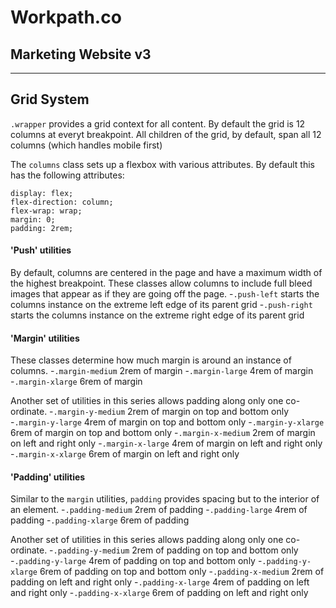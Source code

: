 # Workpath.co
## Marketing Website v3
------------

## Grid System
`.wrapper` provides a grid context for all content. By default the grid is 12 columns at everyt breakpoint. All children of the grid, by default, span all 12 columns (which handles mobile first)

The `columns` class sets up a flexbox with various attributes. By default this has the following attributes:

```
display: flex;
flex-direction: column;
flex-wrap: wrap;
margin: 0;
padding: 2rem;
```

#### 'Push' utilities
By default, columns are centered in the page and have a maximum width of the highest breakpoint. These classes allow columns to include full bleed images that appear as if they are going off the page.
-`.push-left` starts the columns instance on the extreme left edge of its parent grid
-`.push-right` starts the columns instance on the extreme right edge of its parent grid

#### 'Margin' utilities
These classes determine how much margin is around an instance of columns.
-`.margin-medium` 2rem of margin
-`.margin-large` 4rem of margin
-`.margin-xlarge` 6rem of margin

Another set of utilities in this series allows padding along only one co-ordinate.
-`.margin-y-medium` 2rem of margin on top and bottom only
-`.margin-y-large` 4rem of margin on top and bottom only
-`.margin-y-xlarge` 6rem of margin on top and bottom only
-`.margin-x-medium` 2rem of margin on left and right only
-`.margin-x-large` 4rem of margin on left and right only
-`.margin-x-xlarge` 6rem of margin on left and right only

#### 'Padding' utilities
Similar to the `margin` utilities, `padding` provides spacing but to the interior of an element.
-`.padding-medium` 2rem of padding
-`.padding-large` 4rem of padding
-`.padding-xlarge` 6rem of padding

Another set of utilities in this series allows padding along only one co-ordinate.
-`.padding-y-medium` 2rem of padding on top and bottom only
-`.padding-y-large` 4rem of padding on top and bottom only
-`.padding-y-xlarge` 6rem of padding on top and bottom only
-`.padding-x-medium` 2rem of padding on left and right only
-`.padding-x-large` 4rem of padding on left and right only
-`.padding-x-xlarge` 6rem of padding on left and right only

